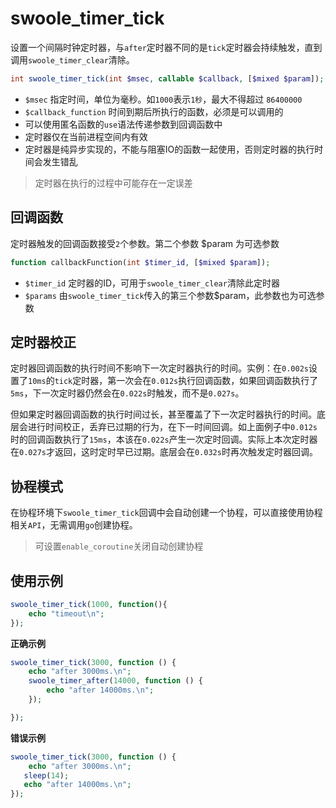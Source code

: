# swoole_timer_tick

设置一个间隔时钟定时器，与`after`定时器不同的是`tick`定时器会持续触发，直到调用`swoole_timer_clear`清除。

```php
int swoole_timer_tick(int $msec, callable $callback, [$mixed $param]);
```

* `$msec` 指定时间，单位为毫秒。如`1000`表示`1秒`，最大不得超过 `86400000`
* `$callback_function` 时间到期后所执行的函数，必须是可以调用的
* 可以使用匿名函数的`use`语法传递参数到回调函数中
* 定时器仅在当前进程空间内有效
* 定时器是纯异步实现的，不能与阻塞IO的函数一起使用，否则定时器的执行时间会发生错乱

> 定时器在执行的过程中可能存在一定误差  

回调函数
----
定时器触发的回调函数接受`2`个参数。第二个参数 $param 为可选参数

```php
function callbackFunction(int $timer_id, [$mixed $param]);
```

* `$timer_id` 定时器的ID，可用于`swoole_timer_clear`清除此定时器
* `$params` 由`swoole_timer_tick`传入的第三个参数$param，此参数也为可选参数

定时器校正
----
定时器回调函数的执行时间不影响下一次定时器执行的时间。实例：在`0.002s`设置了`10ms`的`tick`定时器，第一次会在`0.012s`执行回调函数，如果回调函数执行了`5ms`，下一次定时器仍然会在`0.022s`时触发，而不是`0.027s`。

但如果定时器回调函数的执行时间过长，甚至覆盖了下一次定时器执行的时间。底层会进行时间校正，丢弃已过期的行为，在下一时间回调。如上面例子中`0.012s`时的回调函数执行了`15ms`，本该在`0.022s`产生一次定时回调。实际上本次定时器在`0.027s`才返回，这时定时早已过期。底层会在`0.032s`时再次触发定时器回调。

协程模式
----
在协程环境下`swoole_timer_tick`回调中会自动创建一个协程，可以直接使用协程相关`API`，无需调用`go`创建协程。

> 可设置`enable_coroutine`关闭自动创建协程

使用示例
----
```php
swoole_timer_tick(1000, function(){
    echo "timeout\n";
});
```
**正确示例**
```php
swoole_timer_tick(3000, function () {
    echo "after 3000ms.\n";
    swoole_timer_after(14000, function () {
        echo "after 14000ms.\n";
    });

});
```

**错误示例**
```php
swoole_timer_tick(3000, function () {
    echo "after 3000ms.\n";
   sleep(14);
   echo "after 14000ms.\n";
});
```
